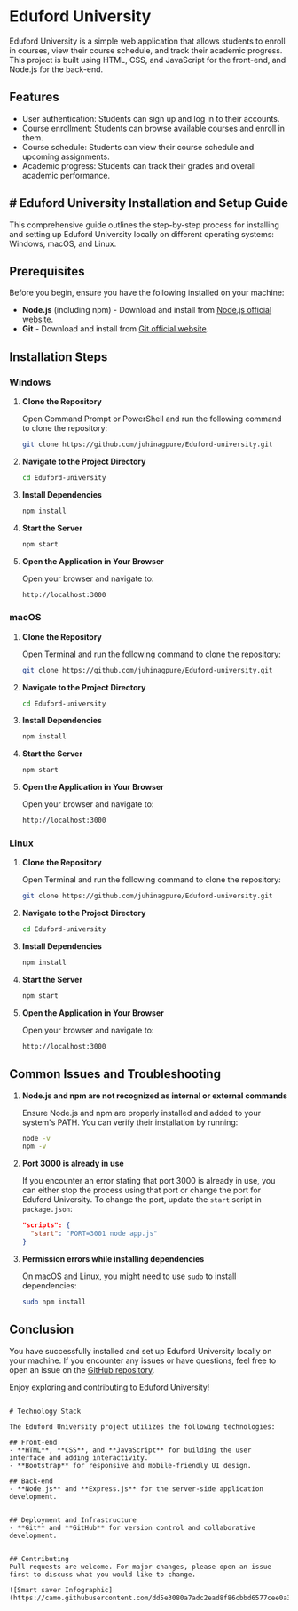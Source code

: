 # Eduford University

Eduford University is a simple web application that allows students to enroll in courses, view their course schedule, and track their academic progress. This project is built using HTML, CSS, and JavaScript for the front-end, and Node.js for the back-end.

## Features

- User authentication:  Students can sign up and log in to their accounts.
- Course enrollment:  Students can browse available courses and enroll in them.
- Course schedule:  Students can view their course schedule and upcoming assignments.
- Academic progress:  Students can track their grades and overall academic performance.

## # Eduford University Installation and Setup Guide

This comprehensive guide outlines the step-by-step process for installing and setting up Eduford University locally on different operating systems: Windows, macOS, and Linux.

## Prerequisites

Before you begin, ensure you have the following installed on your machine:

- **Node.js** (including npm) - Download and install from [Node.js official website](https://nodejs.org/).
- **Git** - Download and install from [Git official website](https://git-scm.com/).

## Installation Steps

### Windows

1. **Clone the Repository**

   Open Command Prompt or PowerShell and run the following command to clone the repository:
   ```sh
   git clone https://github.com/juhinagpure/Eduford-university.git
   ```

2. **Navigate to the Project Directory**

   ```sh
   cd Eduford-university
   ```

3. **Install Dependencies**

   ```sh
   npm install
   ```

4. **Start the Server**

   ```sh
   npm start
   ```

5. **Open the Application in Your Browser**

   Open your browser and navigate to:
   ```sh
   http://localhost:3000
   ```

### macOS

1. **Clone the Repository**

   Open Terminal and run the following command to clone the repository:
   ```sh
   git clone https://github.com/juhinagpure/Eduford-university.git
   ```

2. **Navigate to the Project Directory**

   ```sh
   cd Eduford-university
   ```

3. **Install Dependencies**

   ```sh
   npm install
   ```

4. **Start the Server**

   ```sh
   npm start
   ```

5. **Open the Application in Your Browser**

   Open your browser and navigate to:
   ```sh
   http://localhost:3000
   ```

### Linux

1. **Clone the Repository**

   Open Terminal and run the following command to clone the repository:
   ```sh
   git clone https://github.com/juhinagpure/Eduford-university.git
   ```

2. **Navigate to the Project Directory**

   ```sh
   cd Eduford-university
   ```

3. **Install Dependencies**

   ```sh
   npm install
   ```

4. **Start the Server**

   ```sh
   npm start
   ```

5. **Open the Application in Your Browser**

   Open your browser and navigate to:
   ```sh
   http://localhost:3000
   ```

## Common Issues and Troubleshooting

1. **Node.js and npm are not recognized as internal or external commands**

   Ensure Node.js and npm are properly installed and added to your system's PATH. You can verify their installation by running:
   ```sh
   node -v
   npm -v
   ```

2. **Port 3000 is already in use**

   If you encounter an error stating that port 3000 is already in use, you can either stop the process using that port or change the port for Eduford University. To change the port, update the `start` script in `package.json`:
   ```json
   "scripts": {
     "start": "PORT=3001 node app.js"
   }
   ```

3. **Permission errors while installing dependencies**

   On macOS and Linux, you might need to use `sudo` to install dependencies:
   ```sh
   sudo npm install
   ```

## Conclusion

You have successfully installed and set up Eduford University locally on your machine. If you encounter any issues or have questions, feel free to open an issue on the [GitHub repository](https://github.com/juhinagpure/Eduford-university/issues).

Enjoy exploring and contributing to Eduford University!
   ```

# Technology Stack

The Eduford University project utilizes the following technologies:

## Front-end
- **HTML**, **CSS**, and **JavaScript** for building the user interface and adding interactivity.
- **Bootstrap** for responsive and mobile-friendly UI design.

## Back-end
- **Node.js** and **Express.js** for the server-side application development.


## Deployment and Infrastructure
- **Git** and **GitHub** for version control and collaborative development.


## Contributing
Pull requests are welcome. For major changes, please open an issue first to discuss what you would like to change.

![Smart saver Infographic](https://camo.githubusercontent.com/dd5e3080a7adc2ead8f86cbbd6577cee0a38439c0ebf195021ce41587b0a405f/68747470733a2f2f6d69726f2e6d656469756d2e636f6d2f6d61782f313430302f312a633459675258595161794f5657785633376f757272772e706e67)
